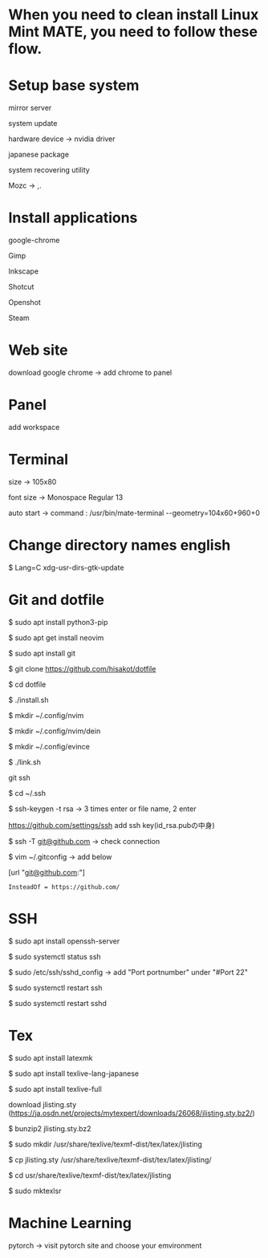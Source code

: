 # When you need to clean install Linux Mint MATE, you need to follow these flow.

# Setup base system
mirror server

system update

hardware device -> nvidia driver

japanese package

system recovering utility

Mozc -> ,.

# Install applications
google-chrome

Gimp

Inkscape

Shotcut

Openshot

Steam

# Web site
download google chrome -> add chrome to panel

# Panel
add workspace

# Terminal
size -> 105x80

font size -> Monospace Regular 13

auto start -> command : /usr/bin/mate-terminal --geometry=104x60+960+0

# Change directory names english
$ Lang=C xdg-usr-dirs-gtk-update

# Git and dotfile
$ sudo apt install python3-pip

$ sudo apt get install neovim

$ sudo apt install git

$ git clone https://github.com/hisakot/dotfile

$ cd dotfile

$ ./install.sh

$ mkdir ~/.config/nvim

$ mkdir ~/.config/nvim/dein

$ mkdir ~/.config/evince

$ ./link.sh

git ssh

$ cd ~/.ssh

$ ssh-keygen -t rsa -> 3 times enter or file name, 2 enter

https://github.com/settings/ssh add ssh key(id_rsa.pubの中身)

$ ssh -T git@github.com -> check connection

$ vim ~/.gitconfig -> add below

[url "git@github.com:"]

	InsteadOf = https://github.com/

# SSH
$ sudo apt install openssh-server

$ sudo systemctl status ssh

$ sudo /etc/ssh/sshd_config -> add "Port portnumber" under "#Port 22"

$ sudo systemctl restart ssh

$ sudo systemctl restart sshd

# Tex
$ sudo apt install latexmk

$ sudo apt install texlive-lang-japanese

$ sudo apt install texlive-full

download jlisting.sty
(https://ja.osdn.net/projects/mytexpert/downloads/26068/jlisting.sty.bz2/)

$ bunzip2 jlisting.sty.bz2

$ sudo mkdir /usr/share/texlive/texmf-dist/tex/latex/jlisting

$ cp jlisting.sty /usr/share/texlive/texmf-dist/tex/latex/jlisting/

$ cd usr/share/texlive/texmf-dist/tex/latex/jlisting

$ sudo mktexlsr

# Machine Learning
pytorch -> visit pytorch site and choose your emvironment
